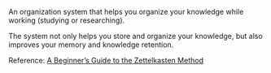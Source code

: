 An organization system that helps you organize your knowledge while working (studying or researching).

The system not only helps you store and organize your knowledge, but also improves your memory and knowledge retention.

Reference: [A Beginner’s Guide to the Zettelkasten Method](https://zenkit.com/en/blog/a-beginners-guide-to-the-zettelkasten-method/#:~:text=Definition%20of%20Zettelkasten&text=A%20'zettel'%20is%20a%20slip,kasten'%20literally%20translates%20to%20box.)

